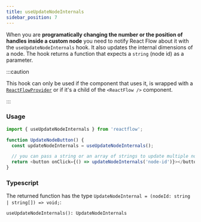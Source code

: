 ```yaml
---
title: useUpdateNodeInternals
sidebar_position: 7
---
```


When you are **programatically changing the number or the position of handles inside a custom node** you need to notify React Flow about it with the `useUpdateNodeInternals` hook. It also updates the internal dimensions of a node. The hook returns a function that expects a `string` (node id) as a parameter.

:::caution

This hook can only be used if the component that uses it, is wrapped with a [`ReactFlowProvider`](/docs/api/react-flow-provider/) or if it's a child of the `<ReactFlow />` component.

:::

### Usage

```javascript
import { useUpdateNodeInternals } from 'reactflow';

function UpdateNodeButton() {
  const updateNodeInternals = useUpdateNodeInternals();

  // you can pass a string or an array of strings to update multiple node internals
  return <button onClick={() => updateNodeInternals('node-id')}></button>;
}
```

### Typescript

The returned function has the type `UpdateNodeInternal = (nodeId: string | string[]) => void;`:

`useUpdateNodeInternals(): UpdateNodeInternals`
